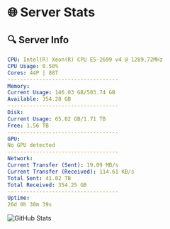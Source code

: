 # 🌐 Server Stats
## 🔍 Server Info
```yaml
CPU: Intel(R) Xeon(R) CPU E5-2699 v4 @ 1289.72MHz
CPU Usage: 0.50%
Cores: 44P | 88T
-----------------------------------
Memory:
Current Usage: 146.03 GB/503.74 GB
Available: 354.28 GB
-----------------------------------
Disk:
Current Usage: 65.02 GB/1.71 TB
Free: 1.56 TB
-----------------------------------
GPU:
No GPU detected
-----------------------------------
Network:
Current Transfer (Sent): 19.09 MB/s
Current Transfer (Received): 114.61 KB/s
Total Sent: 41.02 TB
Total Received: 354.25 GB
-----------------------------------
Uptime:
26d 0h 30m 39s
```
![GitHub Stats](https://img.shields.io/badge/Updated-2025-04-02_21:53:28-blue)